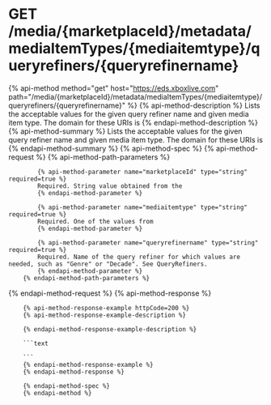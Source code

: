 # GET /media/{marketplaceId}/metadata/mediaItemTypes/{mediaitemtype}/queryrefiners/{queryrefinername}

{% api-method method="get" host="https://eds.xboxlive.com" path="/media/{marketplaceId}/metadata/mediaItemTypes/{mediaitemtype}/queryrefiners/{queryrefinername}" %}
        {% api-method-description %}
        Lists the acceptable values for the given query refiner name and given media item type. The domain for these URIs is 
        {% endapi-method-description %}
        {% api-method-summary %}
        Lists the acceptable values for the given query refiner name and given media item type. The domain for these URIs is 
        {% endapi-method-summary %}
        {% api-method-spec %}
        {% api-method-request %}
        {% api-method-path-parameters %}
        
            {% api-method-parameter name="marketplaceId" type="string" required=true %}
            Required. String value obtained from the 
            {% endapi-method-parameter %}

            {% api-method-parameter name="mediaitemtype" type="string" required=true %}
            Required. One of the values from 
            {% endapi-method-parameter %}

            {% api-method-parameter name="queryrefinername" type="string" required=true %}
            Required. Name of the query refiner for which values are needed, such as "Genre" or "Decade". See QueryRefiners.
            {% endapi-method-parameter %}
        {% endapi-method-path-parameters %}
{% endapi-method-request %}
        {% api-method-response %}
        
        {% api-method-response-example httpCode=200 %}
        {% api-method-response-example-description %}
        
        {% endapi-method-response-example-description %}
        
        ```text
        
        ```
        {% endapi-method-response-example %}
        {% endapi-method-response %}
        
        {% endapi-method-spec %}
        {% endapi-method %}
